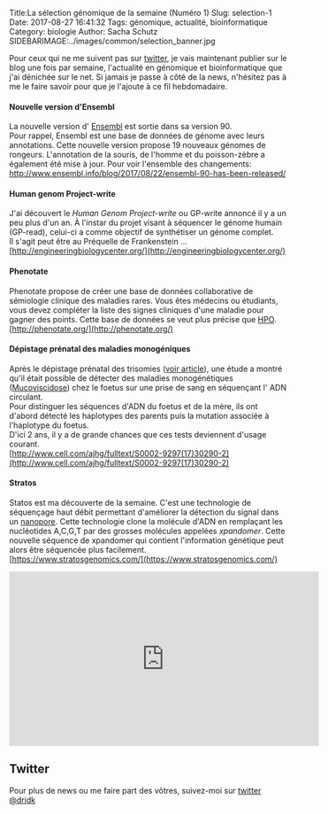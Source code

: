 Title:La sélection génomique de la semaine (Numéro 1)
Slug: selection-1
Date: 2017-08-27 16:41:32
Tags: génomique, actualité, bioinformatique
Category: biologie
Author: Sacha Schutz
SIDEBARIMAGE:../images/common/selection_banner.jpg

Pour ceux qui ne me suivent pas sur [twitter](https://twitter.com/dridk), je vais maintenant publier sur le blog une fois par semaine, l'actualité en génomique et bioinformatique que j'ai dénichée sur le net. 
Si jamais je passe à côté de la news, n'hésitez pas à me le faire savoir pour que je l'ajoute à ce fil hebdomadaire. 

#### Nouvelle version d'Ensembl 
La nouvelle version d' [Ensembl](http://www.ensembl.org/index.html) est sortie dans sa version 90.   
Pour rappel, Ensembl est une base de données de génome avec leurs annotations.
Cette nouvelle version propose 19 nouveaux génomes de rongeurs.
L'annotation de la souris, de l'homme et du poisson-zèbre a également été mise à jour.
Pour voir l'ensemble des changements:      
[http://www.ensembl.info/blog/2017/08/22/ensembl-90-has-been-released/ ](http://www.ensembl.info/blog/2017/08/22/ensembl-90-has-been-released/ )

#### Human genom Project-write
J'ai découvert le *Human Genom Project-write* ou GP-write annoncé il y a un peu plus d'un an. 
À l'instar du projet visant à séquencer le génome humain (GP-read), celui-ci a comme objectif de synthétiser un génome complet.    
Il s'agit peut être au Préquelle de Frankenstein ...      
[http://engineeringbiologycenter.org/](http://engineeringbiologycenter.org/)

#### Phenotate
Phenotate propose de créer une base de données collaborative de sémiologie clinique des maladies rares. Vous êtes médecins ou étudiants, vous devez compléter la liste des signes cliniques d'une maladie pour gagner des points. 
Cette base de données se veut plus précise que [HPO](http://human-phenotype-ontology.github.io/).       
[http://phenotate.org/](http://phenotate.org/)

#### Dépistage prénatal des maladies monogéniques
Après le dépistage prénatal des trisomies ([voir article](dpni.html)), une étude a montré qu'il était  possible de détecter des maladies monogénétiques ([Mucoviscidose](https://fr.wikipedia.org/wiki/Mucoviscidose)) chez le foetus sur une prise de sang en séquençant l' ADN circulant.    
Pour distinguer les séquences d'ADN du foetus et de la mère, ils ont d'abord détecté les haplotypes des parents puis la mutation associée à l'haplotype du foetus.  
D'ici 2 ans, il y a de grande chances que ces tests deviennent d'usage courant.      
[http://www.cell.com/ajhg/fulltext/S0002-9297(17)30290-2](http://www.cell.com/ajhg/fulltext/S0002-9297(17)30290-2)

#### Stratos
Statos est ma découverte de la semaine. C'est une technologie de séquençage haut débit permettant d'améliorer la détection du signal dans un [nanopore](https://fr.wikipedia.org/wiki/Nanopore). 
Cette technologie clone la molécule d'ADN en remplaçant les nucléotides A,C,G,T par des grosses molécules appelées *xpandomer*. Cette nouvelle séquence de xpandomer qui contient l'information génétique peut alors être séquencée plus facilement.  
[https://www.stratosgenomics.com/](https://www.stratosgenomics.com/)

<p>     <iframe width="560" height="315" src="https://www.youtube.com/embed/ADzIXItP4hE" frameborder="0" allowfullscreen></iframe> </p>

## Twitter
Pour plus de news ou me faire part des vôtres, suivez-moi sur [twitter @dridk](https://twitter.com/dridk)